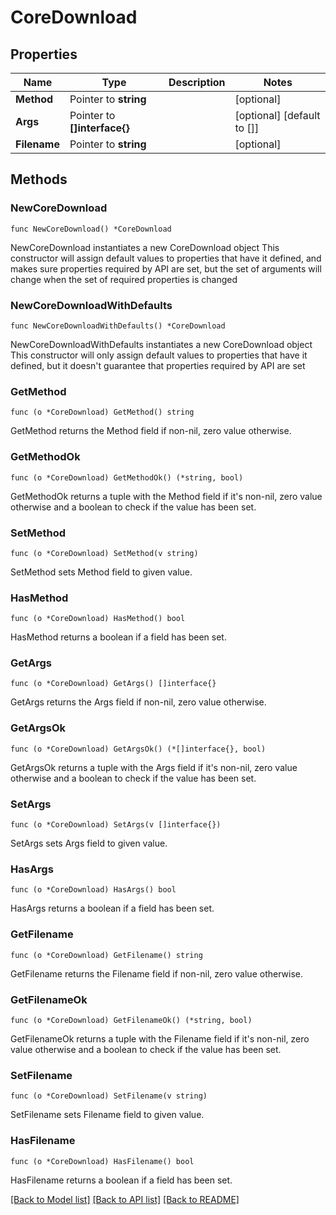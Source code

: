 # CoreDownload

## Properties

Name | Type | Description | Notes
------------ | ------------- | ------------- | -------------
**Method** | Pointer to **string** |  | [optional] 
**Args** | Pointer to **[]interface{}** |  | [optional] [default to []]
**Filename** | Pointer to **string** |  | [optional] 

## Methods

### NewCoreDownload

`func NewCoreDownload() *CoreDownload`

NewCoreDownload instantiates a new CoreDownload object
This constructor will assign default values to properties that have it defined,
and makes sure properties required by API are set, but the set of arguments
will change when the set of required properties is changed

### NewCoreDownloadWithDefaults

`func NewCoreDownloadWithDefaults() *CoreDownload`

NewCoreDownloadWithDefaults instantiates a new CoreDownload object
This constructor will only assign default values to properties that have it defined,
but it doesn't guarantee that properties required by API are set

### GetMethod

`func (o *CoreDownload) GetMethod() string`

GetMethod returns the Method field if non-nil, zero value otherwise.

### GetMethodOk

`func (o *CoreDownload) GetMethodOk() (*string, bool)`

GetMethodOk returns a tuple with the Method field if it's non-nil, zero value otherwise
and a boolean to check if the value has been set.

### SetMethod

`func (o *CoreDownload) SetMethod(v string)`

SetMethod sets Method field to given value.

### HasMethod

`func (o *CoreDownload) HasMethod() bool`

HasMethod returns a boolean if a field has been set.

### GetArgs

`func (o *CoreDownload) GetArgs() []interface{}`

GetArgs returns the Args field if non-nil, zero value otherwise.

### GetArgsOk

`func (o *CoreDownload) GetArgsOk() (*[]interface{}, bool)`

GetArgsOk returns a tuple with the Args field if it's non-nil, zero value otherwise
and a boolean to check if the value has been set.

### SetArgs

`func (o *CoreDownload) SetArgs(v []interface{})`

SetArgs sets Args field to given value.

### HasArgs

`func (o *CoreDownload) HasArgs() bool`

HasArgs returns a boolean if a field has been set.

### GetFilename

`func (o *CoreDownload) GetFilename() string`

GetFilename returns the Filename field if non-nil, zero value otherwise.

### GetFilenameOk

`func (o *CoreDownload) GetFilenameOk() (*string, bool)`

GetFilenameOk returns a tuple with the Filename field if it's non-nil, zero value otherwise
and a boolean to check if the value has been set.

### SetFilename

`func (o *CoreDownload) SetFilename(v string)`

SetFilename sets Filename field to given value.

### HasFilename

`func (o *CoreDownload) HasFilename() bool`

HasFilename returns a boolean if a field has been set.


[[Back to Model list]](../README.md#documentation-for-models) [[Back to API list]](../README.md#documentation-for-api-endpoints) [[Back to README]](../README.md)


